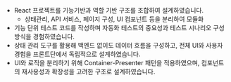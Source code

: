 - React 프로젝트를 기능기반과 역할 기반 구조를 조합하여 설계하였습니다. 
  - 상태관리, API 서비스, 페이지 구성, UI 컴포넌트 등을 분리하여 모듈화
- 기능 단위 테스트 코드를 작성하며 자동화 테스트의 중요성과 테스트 시나리오 구성 방식을 경험하였습니다.
- 상태 관리 도구를 활용해 백엔드 없이도 데이터 흐름을 구성하고, 전체 UI와 사용자 경험을 프론트단에서 독립적으로 설계하였습니다.
- UI와 로직을 분리하기 위해 Container-Presenter 패턴을 적용하였으며, 컴포넌트의 재사용성과 확장성을 고려한 구조로 설계하였습니다.
